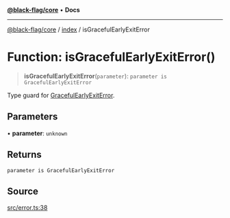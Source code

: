 [**@black-flag/core**](../../README.md) • **Docs**

***

[@black-flag/core](../../README.md) / [index](../README.md) / isGracefulEarlyExitError

# Function: isGracefulEarlyExitError()

> **isGracefulEarlyExitError**(`parameter`): `parameter is GracefulEarlyExitError`

Type guard for [GracefulEarlyExitError](../classes/GracefulEarlyExitError.md).

## Parameters

• **parameter**: `unknown`

## Returns

`parameter is GracefulEarlyExitError`

## Source

[src/error.ts:38](https://github.com/Xunnamius/black-flag/blob/078357b0a89baf1ca6264881df1614997567a0db/src/error.ts#L38)
